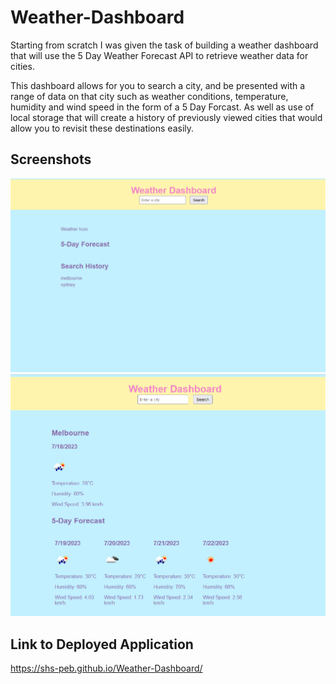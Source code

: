 # Weather-Dashboard

Starting from scratch I was given the task of building a weather dashboard that will use the 5 Day Weather Forecast API to retrieve weather data for cities. 

This dashboard allows for you to search a city, and be presented with a range of data on that city such as weather conditions, temperature, humidity and wind speed in the form of a 5 Day Forcast.
As well as use of local storage that will create a history of previously viewed cities that would allow you to revisit these destinations easily.

## Screenshots

![Screenshot 1](./assets/images/Screenshot1.PNG)
![Screenshot 2](./assets/images/Screenshot2.PNG)


## Link to Deployed Application

https://shs-peb.github.io/Weather-Dashboard/
